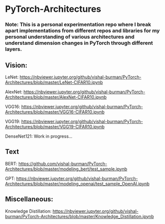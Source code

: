 # PyTorch-Architectures

### Note: This is a personal experimentation repo where I break apart implementations from different repos and libraries for my personal understanding of various architectures and understand dimension changes in PyTorch through different layers.

## Vision:

LeNet: https://nbviewer.jupyter.org/github/vishal-burman/PyTorch-Architectures/blob/master/LeNet-CIFAR10.ipynb

AlexNet: https://nbviewer.jupyter.org/github/vishal-burman/PyTorch-Architectures/blob/master/AlexNet-CIFAR10.ipynb

VGG16: https://nbviewer.jupyter.org/github/vishal-burman/PyTorch-Architectures/blob/master/VGG16-CIFAR10.ipynb

VGG19: https://nbviewer.jupyter.org/github/vishal-burman/PyTorch-Architectures/blob/master/VGG19-CIFAR10.ipynb

DenseNet121: Work in progress...



## Text

BERT: https://github.com/vishal-burman/PyTorch-Architectures/blob/master/modeling_bert/test_sample.ipynb

GPT: https://nbviewer.jupyter.org/github/vishal-burman/PyTorch-Architectures/blob/master/modeling_openai/test_sample_OpenAI.ipynb

## Miscellaneous:

Knowledge Distillation: https://nbviewer.jupyter.org/github/vishal-burman/PyTorch-Architectures/blob/master/Knowledge_Distillation.ipynb
